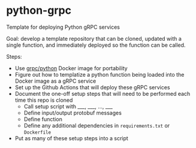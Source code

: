 # python-grpc
Template for deploying Python gRPC services

Goal: develop a template repository that can be cloned, updated with a single function, and immediately deployed so the function can be called.

Steps:
* Use [grpc/python](https://hub.docker.com/r/grpc/python) Docker image for portability
* Figure out how to templatize a python function being loaded into the Docker image as a gRPC service
* Set up the Github Actions that will deploy these gRPC services
* Document the one-off setup steps that will need to be performed each time this repo is cloned
    * Call setup script with ___, ___, ..., ___
    * Define input/output protobuf messages
    * Define function
    * Define any additional dependencies in `requirements.txt` or `Dockerfile`
* Put as many of these setup steps into a script 

